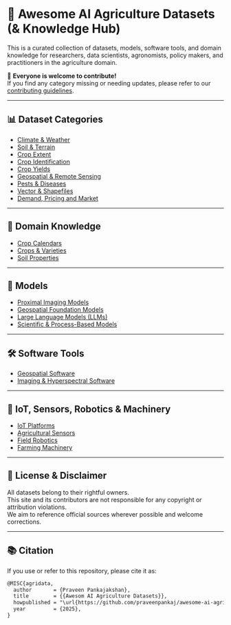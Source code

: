 # 🌾 Awesome AI Agriculture Datasets (& Knowledge Hub)

This is a curated collection of datasets, models, software tools, and domain knowledge for researchers, data scientists, agronomists, policy makers, and practitioners in the agriculture domain.

🚀 **Everyone is welcome to contribute!**  
If you find any category missing or needing updates, please refer to our [contributing guidelines](contributing.md).

---

## 📊 Dataset Categories

- [Climate & Weather](/datasets/climate-weather.md)
- [Soil & Terrain](/datasets/soil.md)
- [Crop Extent](/datasets/crop-extent.md)
- [Crop Identification](datasets/crop-id.md)
- [Crop Yields](/datasets/yield.md)
- [Geospatial & Remote Sensing](/datasets/geospatial.md)
- [Pests & Diseases](/datasets/pest-diseases.md)
- [Vector & Shapefiles](/datasets/vector.md)
- [Demand, Pricing and Market](/datasets/market.md)

---

## 📘 Domain Knowledge

- [Crop Calendars](/knowledge/crop-calendar.md)
- [Crops & Varieties](/knowledge/crops.md)
- [Soil Properties](/knowledge/soil-properties.md)

---

## 🧠 Models

- [Proximal Imaging Models](/datasets/proximal.md)
- [Geospatial Foundation Models](/datasets/gfm.md)
- [Large Language Models (LLMs)](/datasets/llm.md)
- [Scientific & Process-Based Models](/datasets/process.md)

---

## 🛠️ Software Tools

- [Geospatial Software](/datasets/geosoft.md)
- [Imaging & Hyperspectral Software](/datasets/imagingsoft.md)

---

## 🤖 IoT, Sensors, Robotics & Machinery

- [IoT Platforms](/datasets/iot.md)
- [Agricultural Sensors](/datasets/sensors.md)
- [Field Robotics](/datasets/robotics.md)
- [Farming Machinery](/datasets/machines.md)

---

## 📄 License & Disclaimer

All datasets belong to their rightful owners.  
This site and its contributors are not responsible for any copyright or attribution violations.  
We aim to reference official sources wherever possible and welcome corrections.

---

## 📚 Citation

If you use or refer to this repository, please cite it as:

```markdown
@MISC{agridata,
  author       = {Praveen Pankajakshan},
  title        = {{Awesom AI Agriculture Datasets}},
  howpublished = "\url{https://github.com/praveenpankaj/awesome-ai-agri-data}",
  year         = {2025},
}


